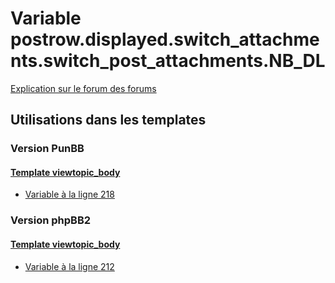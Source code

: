 # Variable postrow.displayed.switch_attachments.switch_post_attachments.NB_DL
[Explication sur le forum des forums](http://forum.forumactif.com/t294113-listing-des-variables#postrow.displayed.switch_attachments.switch_post_attachments.NB_DL)
## Utilisations dans les templates
### Version PunBB
#### [Template viewtopic_body](punbb/viewtopic_body.md)
* [Variable à la ligne 218](../punbb/viewtopic_body.tpl#L218)
### Version phpBB2
#### [Template viewtopic_body](subsilver/viewtopic_body.md)
* [Variable à la ligne 212](../subsilver/viewtopic_body.tpl#L212)